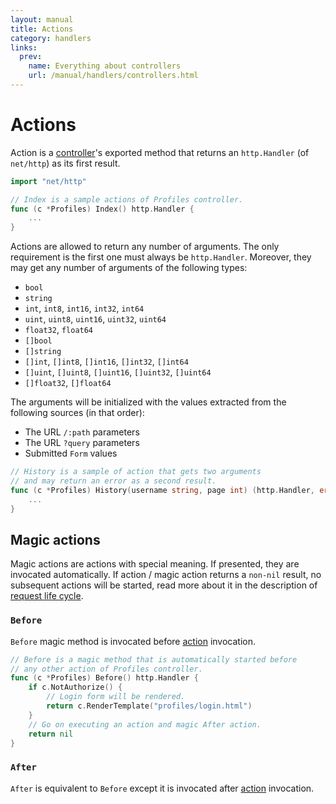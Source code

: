 ```yaml
---
layout: manual
title: Actions
category: handlers
links:
  prev:
    name: Everything about controllers
    url: /manual/handlers/controllers.html
---
```

# Actions
Action is a [controller](controllers.html)'s exported method that returns an
`http.Handler` (of `net/http`) as its first result.

```go
import "net/http"

// Index is a sample actions of Profiles controller.
func (c *Profiles) Index() http.Handler {
	...
}
```

Actions are allowed to return any number of arguments. The only requirement is the first
one must always be `http.Handler`.
Moreover, they may get any number of arguments of the following types:

* `bool`
* `string`
* `int`, `int8`, `int16`, `int32`, `int64`
* `uint`, `uint8`, `uint16`, `uint32`, `uint64`
* `float32`, `float64`
* `[]bool`
* `[]string`
* `[]int`, `[]int8`, `[]int16`, `[]int32`, `[]int64`
* `[]uint`, `[]uint8`, `[]uint16`, `[]uint32`, `[]uint64`
* `[]float32`, `[]float64`

The arguments will be initialized with the values extracted from the following sources (in that order):

* The URL `/:path` parameters
* The URL `?query` parameters
* Submitted `Form` values

```go
// History is a sample of action that gets two arguments
// and may return an error as a second result.
func (c *Profiles) History(username string, page int) (http.Handler, error) {
	...
}
```

## Magic actions
Magic actions are actions with special meaning. If presented, they are invocated automatically.
If action / magic action returns a `non-nil` result, no subsequent actions will be started, read more
about it in the description of [request life cycle](controllers.html#request-life-cycle).

### `Before`
`Before` magic method is invocated before [action](#actions) invocation.

```go
// Before is a magic method that is automatically started before
// any other action of Profiles controller.
func (c *Profiles) Before() http.Handler {
	if c.NotAuthorize() {
		// Login form will be rendered.
		return c.RenderTemplate("profiles/login.html")
	}
	// Go on executing an action and magic After action.
	return nil
}
```

### `After`
`After` is equivalent to `Before` except it is invocated after [action](#actions) invocation.
